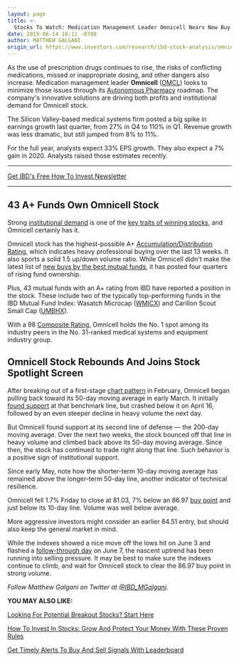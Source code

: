 ```yaml
---
layout: page
title: >-
  Stocks To Watch: Medication Management Leader Omnicell Nears New Buy
date: 2019-06-14 16:11 -0700
author: MATTHEW GALGANI
origin_url: https://www.investors.com/research/ibd-stock-analysis/omnicell-stock-near-buy-medical-management/
---
```





As the use of prescription drugs continues to rise, the risks of conflicting medications, missed or inappropriate dosing, and other dangers also increase. Medication management leader **Omnicell** ([OMCL](https://research.investors.com/quote.aspx?symbol=OMCL)) looks to minimize those issues through its [Autonomous Pharmacy](https://www.omnicell.com/us/en_us/about-us/the-omnicell-story) roadmap. The company's innovative solutions are driving both profits and institutional demand for Omnicell stock.




The Silicon Valley-based medical systems firm posted a big spike in earnings growth last quarter, from 27% in Q4 to 110% in Q1. Revenue growth was less dramatic, but still jumped from 8% to 11%.


For the full year, analysts expect 33% EPS growth. They also expect a 7% gain in 2020. Analysts raised those estimates recently.




---


[Get IBD's Free How To Invest Newsletter](https://shop.investors.com/offer/splashresponsive.aspx?id=newsletters-howtoinvest)




---


43 A+ Funds Own Omnicell Stock
------------------------------


Strong [institutional demand](https://www.investors.com/ibd-university/can-slim/institutional-sponsorship/) is one of the [key traits of winning stocks](https://www.investors.com/ibd-university/can-slim/), and Omnicell certainly has it.


Omnicell stock has the highest-possible A+ [Accumulation/Distribution Rating](https://www.investors.com/how-to-invest/investors-corner/stocks-funds-are-buying/), which indicates heavy professional buying over the last 13 weeks. It also sports a solid 1.5 up/down volume ratio. While Omnicell didn't make the latest list of [new buys by the best mutual funds](https://www.investors.com/etfs-and-funds/mutual-funds/best-mutual-funds-buy-ulta-facebook-paycom-paypal-veeva-microsoft/), it has posted four quarters of rising fund ownership.


Plus, 43 mutual funds with an A+ rating from IBD have reported a position in the stock. These include two of the typically top-performing funds in the IBD Mutual Fund Index: Wasatch Microcap ([WMICX](https://research.investors.com/quote.aspx?symbol=WMICX)) and Carillon Scout Small Cap ([UMBHX](https://research.investors.com/quote.aspx?symbol=UMBHX)).


With a 98 [Composite Rating](https://www.investors.com/ibd-data-stories/companies-now-outperforming-95-of-all-stocks/), Omnicell holds the No. 1 spot among its industry peers in the No. 31-ranked medical systems and equipment industry group.


Omnicell Stock Rebounds And Joins Stock Spotlight Screen
--------------------------------------------------------


After breaking out of a first-stage [chart pattern](https://www.investors.com/how-to-invest/chart-reading-for-beginners-chart-patterns-cup-with-handle-double-bottom-flat-base/) in February, Omnicell began pulling back toward its 50-day moving average in early March. It initially [found support](https://www.investors.com/how-to-invest/stock-chart-reading-for-beginners-trend-moving-averages-support-nvidia-netflix/) at that benchmark line, but crashed below it on April 16, followed by an even steeper decline in heavy volume the next day.


But Omnicell found support at its second line of defense — the 200-day moving average. Over the next two weeks, the stock bounced off that line in heavy volume and climbed back above its 50-day moving average. Since then, the stock has continued to trade right along that line. Such behavior is a positive sign of institutional support.


Since early May, note how the shorter-term 10-day moving average has remained above the longer-term 50-day line, another indicator of technical resilience.


Omnicell fell 1.7% Friday to close at 81.03, 7% below an 86.97 [buy point](https://www.investors.com/how-to-invest/investors-corner/chart-reading-basics-how-a-buy-point-marks-a-time-of-opportunity/) and just below its 10-day line. Volume was well below average.


More aggressive investors might consider an earlier 84.51 entry, but should also keep the general market in mind.


While the indexes showed a nice move off the lows hit on June 3 and flashed a [follow-through day](https://www.investors.com/how-to-invest/investors-corner/what-is-a-follow-through-day/) on June 7, the nascent uptrend has been running into selling pressure. It may be best to make sure the indexes continue to climb, and wait for Omnicell stock to clear the 86.97 buy point in strong volume.



*Follow Matthew Galgani on Twitter at [@IBD\_MGalgani](https://twitter.com/ibd_mgalgani).*


**YOU MAY ALSO LIKE:**


[Looking For Potential Breakout Stocks? Start Here](https://www.investors.com/how-to-invest/investors-corner/looking-for-the-best-stocks-to-buy-and-watch-start-here/)


[How To Invest In Stocks: Grow And Protect Your Money With These Proven Rules](https://www.investors.com/how-to-invest/how-to-invest-in-stocks-stock-market-for-beginners/)


[Get Timely Alerts To Buy And Sell Signals With Leaderboard](https://www.investors.com/product/leaderboard/?artProdLink=Leaderboard)


 





